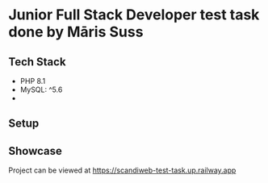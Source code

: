 # Junior Full Stack Developer test task done by Māris Suss

## Tech Stack

* PHP 8.1
* MySQL: ^5.6
*


## Setup


## Showcase

Project can be viewed at https://scandiweb-test-task.up.railway.app